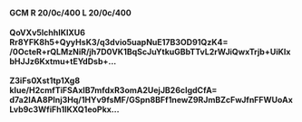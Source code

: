 #### GCM R 20/0c/400 L 20/0c/400
**QoVXv5lchhIKlXU6**<br/>**Rr8YFK8h5+QyyHsK3/q3dvio5uapNuE17B3OD91QzK4=**<br/>**/0OcteR+rQLMzNiR/jh7D0VK1BqScJuYtkuGBbTTvL2rWJiQwxTrjb+UiKIxbHJJz6Kxtmu+tEYdDsb+...**<br/><br/>
**Z3iFs0Xst1tp1Xg8**<br/>**kIue/H2cmfTiFSAxIB7mfdxR3omA2UejJB26cIgdCfA=**<br/>**d7a2IAA8PInj3Hq/1HYv9fsMF/GSpn8BFf1newZ9RJmBZcFwJfnFFWUoAxLvb9c3WfiFh1lKXQ1eoPkx...**